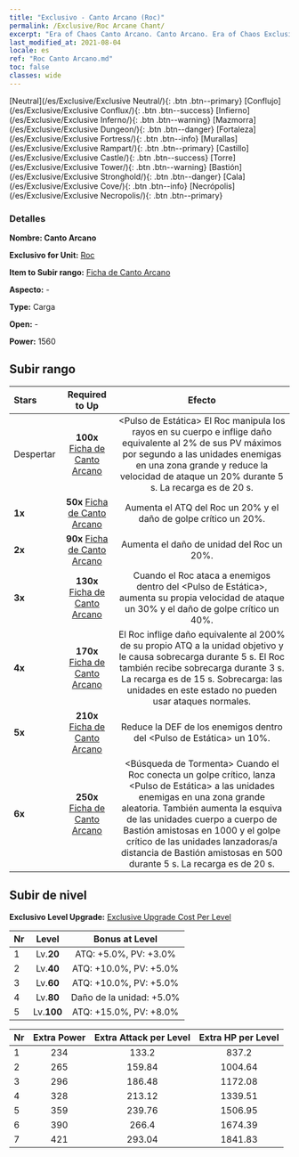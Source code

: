 ```yaml
---
title: "Exclusivo - Canto Arcano (Roc)"
permalink: /Exclusive/Roc Arcane Chant/
excerpt: "Era of Chaos Canto Arcano. Canto Arcano. Era of Chaos Exclusivo Canto Arcano. Roc Exclusivo."
last_modified_at: 2021-08-04
locale: es
ref: "Roc Canto Arcano.md"
toc: false
classes: wide
---
```

 [Neutral](/es/Exclusive/Exclusive Neutral/){: .btn .btn--primary} [Conflujo](/es/Exclusive/Exclusive Conflux/){: .btn .btn--success} [Infierno](/es/Exclusive/Exclusive Inferno/){: .btn .btn--warning} [Mazmorra](/es/Exclusive/Exclusive Dungeon/){: .btn .btn--danger} [Fortaleza](/es/Exclusive/Exclusive Fortress/){: .btn .btn--info} [Murallas](/es/Exclusive/Exclusive Rampart/){: .btn .btn--primary} [Castillo](/es/Exclusive/Exclusive Castle/){: .btn .btn--success} [Torre](/es/Exclusive/Exclusive Tower/){: .btn .btn--warning} [Bastión](/es/Exclusive/Exclusive Stronghold/){: .btn .btn--danger} [Cala](/es/Exclusive/Exclusive Cove/){: .btn .btn--info} [Necrópolis](/es/Exclusive/Exclusive Necropolis/){: .btn .btn--primary} 

### Detalles
 **Nombre: Canto Arcano** 

 **Exclusivo for Unit:** [Roc](/es/units/Roc/) 

 **Item to Subir rango:** [Ficha de Canto Arcano](/ItemsES/con_915/)

 **Aspecto:** -

 **Type:** Carga

 **Open:** -

 **Power:** 1560

## Subir rango

  |     Stars    |  Required to Up | Efecto |
  |:-------------|:---------------:|:---------------:|
  |  Despertar  | **100x** [Ficha de Canto Arcano](/ItemsES/con_915/) | <Pulso de Estática> El Roc manipula los rayos en su cuerpo e inflige daño equivalente al 2% de sus PV máximos por segundo a las unidades enemigas en una zona grande y reduce la velocidad de ataque un 20% durante 5 s. La recarga es de 20 s. |
  | **1x** <i class="fas fa-star"/> | **50x** [Ficha de Canto Arcano](/ItemsES/con_915/) | Aumenta el ATQ del Roc un 20% y el daño de golpe crítico un 20%. |
  | **2x** <i class="fas fa-star"/> | **90x** [Ficha de Canto Arcano](/ItemsES/con_915/) | Aumenta el daño de unidad del Roc un 20%. |
  | **3x** <i class="fas fa-star"/> | **130x** [Ficha de Canto Arcano](/ItemsES/con_915/) | Cuando el Roc ataca a enemigos dentro del <Pulso de Estática>, aumenta su propia velocidad de ataque un 30% y el daño de golpe crítico un 40%. |
  | **4x** <i class="fas fa-star"/> | **170x** [Ficha de Canto Arcano](/ItemsES/con_915/) | <Descarga de Rayos> El Roc inflige daño equivalente al 200% de su propio ATQ a la unidad objetivo y le causa sobrecarga durante 5 s. El Roc también recibe sobrecarga durante 3 s. La recarga es de 15 s. Sobrecarga: las unidades en este estado no pueden usar ataques normales. |
  | **5x** <i class="fas fa-star"/> | **210x** [Ficha de Canto Arcano](/ItemsES/con_915/) | Reduce la DEF de los enemigos dentro del <Pulso de Estática> un 10%. |
  | **6x** <i class="fas fa-star"/> | **250x** [Ficha de Canto Arcano](/ItemsES/con_915/) | <Búsqueda de Tormenta> Cuando el Roc conecta un golpe crítico, lanza <Pulso de Estática> a las unidades enemigas en una zona grande aleatoria. También aumenta la esquiva de las unidades cuerpo a cuerpo de Bastión amistosas en 1000 y el golpe crítico de las unidades lanzadoras/a distancia de Bastión amistosas en 500 durante 5 s. La recarga es de 20 s. |


## Subir de nivel
 **Exclusivo Level Upgrade:** [Exclusive Upgrade Cost Per Level](/Exclusive/ExclusiveUpgradeCostPerLevel/)

  |  Nr  |   Level  | Bonus at Level |
  |:-----|:--------:|:--------------:|
  | 1 | Lv.**20** | ATQ: +5.0%, PV: +3.0% |
  | 2 | Lv.**40** | ATQ: +10.0%, PV: +5.0% |
  | 3 | Lv.**60** | ATQ: +10.0%, PV: +5.0% |
  | 4 | Lv.**80** | Daño de la unidad: +5.0% |
  | 5 | Lv.**100** | ATQ: +15.0%, PV: +8.0% |


  |  Nr  |  Extra Power | Extra Attack per Level | Extra HP per Level |
  |:-----|:--------:|:--------:|:--------:|
  | 1 | 234 | 133.2 | 837.2 |
  | 2 | 265 | 159.84 | 1004.64 |
  | 3 | 296 | 186.48 | 1172.08 |
  | 4 | 328 | 213.12 | 1339.51 |
  | 5 | 359 | 239.76 | 1506.95 |
  | 6 | 390 | 266.4 | 1674.39 |
  | 7 | 421 | 293.04 | 1841.83 |


